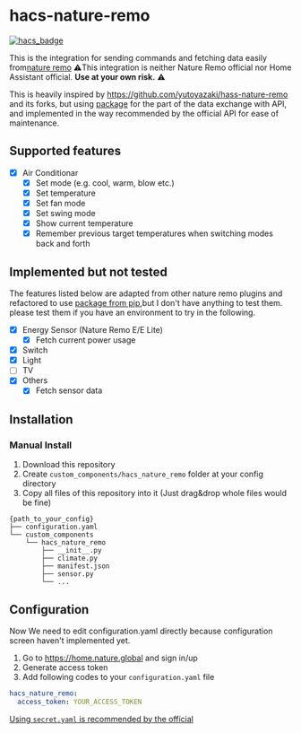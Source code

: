 # hacs-nature-remo

[![hacs_badge](https://img.shields.io/badge/HACS-Custom-41BDF5.svg?style=for-the-badge)](https://github.com/kkiyama117/hacs-nature-remo)

This is the integration for sending commands and fetching data easily from[nature remo](https://en.nature.global/)
⚠️This integration is neither Nature Remo official nor Home Assistant official. **Use at your own risk.** ⚠️

This is heavily inspired by https://github.com/yutoyazaki/hass-nature-remo and its forks, but using [package](https://github.com/morinokami/nature-remo) for the part of the data exchange with API, and implemented in the way recommended by the official API for ease of maintenance.

## Supported features

- [x] Air Conditionar
  - [x] Set mode (e.g. cool, warm, blow etc.)
  - [x] Set temperature
  - [x] Set fan mode
  - [x] Set swing mode
  - [x] Show current temperature
  - [x] Remember previous target temperatures when switching modes back and forth

## Implemented but not tested
The features listed below are adapted from other nature remo plugins and refactored to use [package from pip](https://github.com/morinokami/nature-remo),but I don't have anything to test them.
please test them if you have an environment to try in the following.

- [x] Energy Sensor (Nature Remo E/E Lite)
  - [x] Fetch current power usage
- [x] Switch
- [x] Light
- [ ] TV
- [x] Others
  - [x] Fetch sensor data
  
## Installation

### Manual Install

1. Download this repository
1. Create `custom_components/hacs_nature_remo` folder at your config directory
1. Copy all files of this repository into it (Just drag&drop whole files would be fine)

```
{path_to_your_config}
├── configuration.yaml
└── custom_components
    └── hacs_nature_remo
        ├── __init__.py
        ├── climate.py
        ├── manifest.json
        ├── sensor.py
        └── ... 
```


## Configuration

Now We need to edit configuration.yaml directly because configuration screen haven't implemented yet. 

1. Go to https://home.nature.global and sign in/up
1. Generate access token
1. Add following codes to your `configuration.yaml` file

```yaml
hacs_nature_remo:
  access_token: YOUR_ACCESS_TOKEN
```

[Using `secret.yaml` is recommended by the official](https://www.home-assistant.io/docs/configuration/secrets/)
